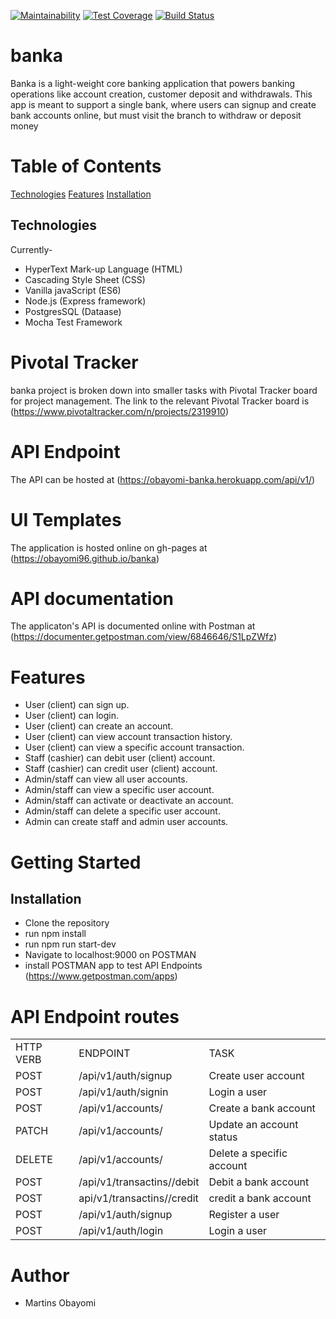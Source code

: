 [![Maintainability](https://api.codeclimate.com/v1/badges/1ee55f40293a3b554e20/maintainability)](https://codeclimate.com/github/obayomi96/banka/maintainability)
[![Test Coverage](https://api.codeclimate.com/v1/badges/1ee55f40293a3b554e20/test_coverage)](https://codeclimate.com/github/obayomi96/banka/test_coverage)
[![Build Status](https://travis-ci.org/obayomi96/banka.svg?branch=develop)](https://travis-ci.org/obayomi96/banka)

# banka
Banka is a light-weight core banking application that powers banking operations like account
creation, customer deposit and withdrawals. This app is meant to support a single bank, where
users can signup and create bank accounts online, but must visit the branch to withdraw or
deposit money

# Table of Contents
<a href="#Technologies">Technologies</a>
<a href="#Features">Features</a>
<a href="#Installations">Installation</a>

## Technologies

Currently-
 - HyperText Mark-up Language (HTML)
 - Cascading Style Sheet (CSS)
 - Vanilla javaScript (ES6)
 - Node.js (Express framework)
 - PostgresSQL (Dataase)
 - Mocha Test Framework

# Pivotal Tracker
banka project is broken down into smaller tasks with Pivotal Tracker board for project management. The link to the relevant Pivotal Tracker board is (https://www.pivotaltracker.com/n/projects/2319910)

# API Endpoint
The API can be hosted at (https://obayomi-banka.herokuapp.com/api/v1/)

# UI Templates
The application is hosted online on gh-pages at (https://obayomi96.github.io/banka)

# API documentation
The applicaton's API is documented online with Postman at (https://documenter.getpostman.com/view/6846646/S1LpZWfz)

# Features
<ul>
<li> User (client) can sign up.</li>
<li> User (client) can login.</li>
<li> User (client) can create an account.</li>
<li> User (client) can view account transaction history.</li>
<li> User (client) can view a specific account transaction.</li>
<li> Staff (cashier) can debit user (client) account.</li>
<li> Staff (cashier) can credit user (client) account.</li>
<li> Admin/staff can view all user accounts.</li>
<li> Admin/staff can view a specific user account.</li>
<li> Admin/staff can activate or deactivate an account.</li>
<li> Admin/staff can delete a specific user account.</li>
<li> Admin can create staff and admin user accounts.</li>
</ul>

# Getting Started
## Installation
- Clone the repository
- run npm install
- run npm run start-dev
- Navigate to localhost:9000 on POSTMAN
- install POSTMAN app to test API Endpoints (https://www.getpostman.com/apps)

# API Endpoint routes
<table>
  <tr>
    <td>HTTP VERB</td>
    <td>ENDPOINT</td>
    <td>TASK</td>
  </tr>
  <tr>
    <td>POST</td>
    <td>/api/v1/auth/signup</td>
    <td>Create user account</td>
  </tr>
  <tr>
    <td>POST</td>
    <td>/api/v1/auth/signin</td>
    <td>Login a user</td>
  </tr>
  <tr>
    <td>POST</td>
    <td>/api/v1/accounts/</td>
    <td>Create a bank account</td>
  </tr>
  <tr>
    <td>PATCH</td>
    <td>/api/v1/accounts/<account-Number></td>
    <td>Update an account status</td>
  </tr>
  <tr>
    <td>DELETE</td>
    <td>/api/v1/accounts/<account-number></td>
    <td>Delete a specific account</td>
  </tr>
    <tr>
    <td>POST</td>
    <td>/api/v1/transactins/<account-number>/debit</td>
    <td>Debit a bank account</td>
  </tr>
  <tr>
    <td>POST</td>
    <td>api/v1/transactins/<account-number>/credit</td>
    <td>credit a bank account</td>
  </tr>
    <tr>
    <td>POST</td>
    <td>/api/v1/auth/signup</td>
    <td>Register a user</td>
  </tr>
   <tr>
    <td>POST</td>
    <td>/api/v1/auth/login</td>
    <td>Login a user</td>
  </tr>
  </table>

# Author
- Martins Obayomi